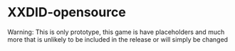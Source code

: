 # XXDID-opensource

Warning: This is only prototype, this game is have placeholders and much more that is unlikely to be included in the release or will simply be changed
